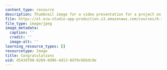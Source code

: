 ```yaml
---
content_type: resource
description: Thumbnail image for a video presentation for a project on multicore programming.
file: https://ol-ocw-studio-app-production.s3.amazonaws.com/courses/6-189-multicore-programming-primer-january-iap-2007/d543df8082690d964d138d79c66bdc9e_9.jpg
file_type: image/jpeg
image_metadata:
  caption: ''
  credit: ''
  image-alt: ''
learning_resource_types: []
resourcetype: Image
title: Congratulations
uid: d543df80-8269-0d96-4d13-8d79c66bdc9e
---
```


